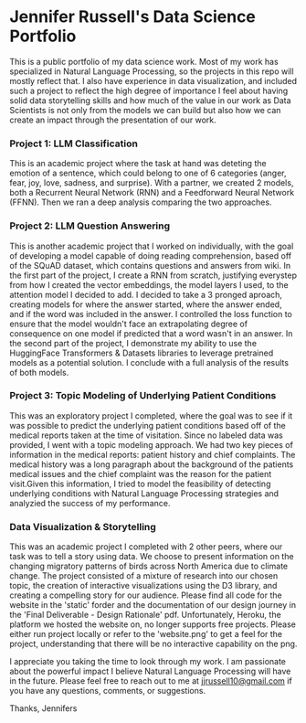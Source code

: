 # Jennifer Russell's Data Science Portfolio

This is a public portfolio of my data science work. Most of my work has specialized in Natural Language
Processing, so the projects in this repo will mostly reflect that. I also have experience in data
visualization, and included such a project to reflect the high degree of importance I feel about having 
solid data storytelling skills and how much of the value in our work as Data Scientists is not only from 
the models we can build but also how we can create an impact through the presentation of our work. 

### Project 1: LLM Classification

This is an academic project where the task at hand was deteting the emotion of a sentence, which could belong to one of 6 categories (anger, fear, joy, love, sadness, and surprise). With a partner, we created 2 models, both a Recurrent Neural Network (RNN) and a Feedforward Neural Network (FFNN). Then we ran a deep analysis comparing the two approaches. 


### Project 2: LLM Question Answering 

This is another academic project that I worked on individually, with the goal of developing a model capable of doing reading comprehension, based off of the SQuAD dataset, which contains questions and answers from wiki. In the first part of the project, I create a RNN from scratch, justifying everystep from how I created the vector embeddings, the model layers I used, to the attention model I decided to add. I decided to take a 3 pronged aproach, creating models for where the answer started, where the answer ended, and if the word was included in the answer. I controlled the loss function to ensure that the model wouldn't face an extrapolating degree of consequence on one model if predicted that a word wasn't in an answer. In the second part of the project, I demonstrate my ability to use the HuggingFace Transformers & Datasets libraries to leverage pretrained models as a potential solution. I conclude with a full analysis of the results of both models. 


### Project 3: Topic Modeling of Underlying Patient Conditions

This was an exploratory project I completed, where the goal was to see if it was possible to predict the underlying patient conditions based off of the medical reports taken at the time of visitation. Since no labeled data was provided, I went with a topic modeling approach. We had two key pieces of information in the medical reports: patient history and chief complaints. The medical history was a long paragraph about the background of the patients medical issues and the chief complaint was the reason for the patient visit.Given this information, I tried to model the feasibility of detecting underlying conditions with Natural Language Processing strategies and analyzied the success of my performance. 


### Data Visualization & Storytelling 

This was an academic project I completed with 2 other peers, where our task was to tell a story using data. We choose to present information on the changing migratory patterns of birds across North America due to climate change. The project consisted of a mixture of research into our chosen topic, the creation of interactive visualizations using the D3 library, and creating a compelling story for our audience. Please find all code for the website in the 'static' forder and the documentation of our design journey in the 'Final Deliverable - Design Rationale' pdf. Unfortunately, Heroku, the platform we hosted the website on, no longer supports free projects. Please either run project locally or refer to the 'website.png' to get a feel for the project, understanding that there will be no interactive capability on the png.

I appreciate you taking the time to look through my work. I am passionate about the powerful impact I believe Natural Language Processing will have in the future. Please feel free to reach out to me at 
jjrussell10@gmail.com if you have any questions, comments, or suggestions. 

Thanks,
Jennifers

